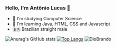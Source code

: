### Hello, I'm Antônio Lucas 👋

- 🌱 I'm studying Computer Science
- 🤔 I'm learning Java, HTML, CSS and Javascript
- 🇧🇷  Brazilian straight male

![Anurag's GitHub stats](https://github-readme-stats.vercel.app/api?username=antoniolucascr&theme=chartreuse-dark&show_icons=true)
[![Top Langs](https://github-readme-stats.vercel.app/api/top-langs/?username=antoniolucascr&layout=donut&theme=chartreuse-dark&show)](https://github.com/anuraghazra/github-readme-stats)
![DioBrando](https://github.com/antoniolucascr/antoniolucascr/assets/161335582/d6d83be9-d327-47fe-9122-4f90d2ba7ec0)
